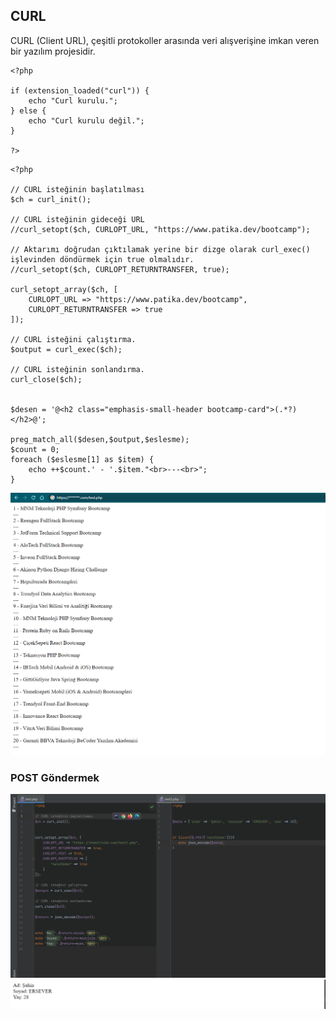 ## CURL

CURL (Client URL), çeşitli protokoller arasında veri alışverişine imkan veren bir yazılım projesidir.

```
<?php

if (extension_loaded("curl")) {
    echo "Curl kurulu.";
} else {
    echo "Curl kurulu değil.";
}

?>
```

```
<?php

// CURL isteğinin başlatılması
$ch = curl_init();

// CURL isteğinin gideceği URL
//curl_setopt($ch, CURLOPT_URL, "https://www.patika.dev/bootcamp");

// Aktarımı doğrudan çıktılamak yerine bir dizge olarak curl_exec() işlevinden döndürmek için true olmalıdır.
//curl_setopt($ch, CURLOPT_RETURNTRANSFER, true);

curl_setopt_array($ch, [
    CURLOPT_URL => "https://www.patika.dev/bootcamp",
    CURLOPT_RETURNTRANSFER => true
]);

// CURL isteğini çalıştırma.
$output = curl_exec($ch);

// CURL isteğinin sonlandırma.
curl_close($ch);


$desen = '@<h2 class="emphasis-small-header bootcamp-card">(.*?)</h2>@';

preg_match_all($desen,$output,$eslesme);
$count = 0;
foreach ($eslesme[1] as $item) {
    echo ++$count.' - '.$item."<br>---<br>";
}
```
![img_1.png](img_1.png)

### POST Göndermek

![img_2.png](img_2.png)
![img_3.png](img_3.png)

